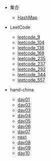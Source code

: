 - 集合

  - [HashMap](collections/HashMap.md)



- LeetCode
  - [leetcode_9](leetcode/leetcode_9.md)
  - [leetcode_104](leetcode/leetcode_104.md)
  - [leetcode_136](leetcode/leetcode_136.md)
  - [leetcode_169](leetcode/leetcode_169.md)
  - [leetcode_235](leetcode/leetcode_235.md)
  - [leetcode_237](leetcode/leetcode_237.md)
  - [leetcode_292](leetcode/leetcode_292.md)
  - [leetcode_344](leetcode/leetcode_344.md)
  - [leetcode_557](leetcode/leetcode_577.md)

- hand-china
  - [day01](hand-china/day01.md)
  - [day02](hand-china/day02.md)
  - [day03](hand-china/day03.md)
  - [day04](hand-china/day04.md)
  - [day05](hand-china/day05.md)
  - [day06](hand-china/day06.md)
  - [day07](hand-china/day07.md)
  - [next](hand-china/next.md)
  - [day08](hand-china/day08.md)
  - [day09](hand-china/day09.md)
  - [day10](hand-china/day10.md)

